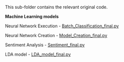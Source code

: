 This sub-folder contains the relevant original code.



**Machine Learning models**

Neural Network Execution - [Batch_Classification_final.py](Batch_Classification_final.py) 

Neural Network Creation - [Model_Creation_final.py](Model_Creation_final.py)

Sentiment Analysis - [Sentiment_final.py](Sentiment_final.py)

LDA model - [LDA_model_final.py](LDA_model_final.py)

